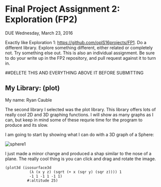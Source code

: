 # Final Project Assignment 2: Exploration (FP2)
DUE Wednesday, March 23, 2016

Exactly like Exploration 1: https://github.com/oplS16projects/FP1. Do a different library. Explore something different, either related or completely not. Try something else out. This is also an individual assignment. 
Be sure to do your write up in the FP2 repository, and pull request against it to turn in.

##DELETE THIS AND EVERYTHING ABOVE IT BEFORE SUBMITTING

## My Library: (plot)
My name: Ryan Cauble

The second library I selected was the plot library. This library offers lots of really cool 2D and 3D graphing functions. 
I will show as many graphs as I can, but keep in mind some of these requrie time for the program to produce and its slow.

I am going to start by showing what I can do with a 3D graph of a Sphere:

![sphere1](https://cloud.githubusercontent.com/assets/17748575/13971541/686c5424-f067-11e5-90dd-cd6e1f67e90b.png)


I just made a minor change and produced a shap similar to the nose of a plane.
The really cool thing is you can click and drag and rotate the image.

```
(plot3d (isosurface3d
           (λ (x y z) (sqrt (+ x (sqr y) (sqr z)))) 1
           -1 1 -1 1 -1 1)
          #:altitude 25)
```          

